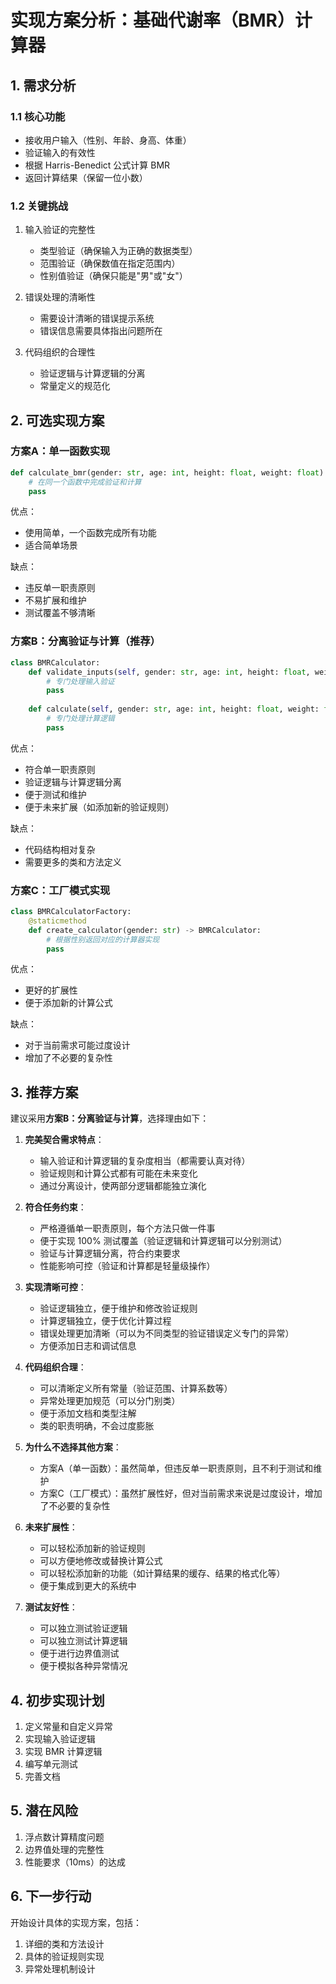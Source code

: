 # 实现方案分析：基础代谢率（BMR）计算器

## 1. 需求分析

### 1.1 核心功能
- 接收用户输入（性别、年龄、身高、体重）
- 验证输入的有效性
- 根据 Harris-Benedict 公式计算 BMR
- 返回计算结果（保留一位小数）

### 1.2 关键挑战
1. 输入验证的完整性
   - 类型验证（确保输入为正确的数据类型）
   - 范围验证（确保数值在指定范围内）
   - 性别值验证（确保只能是"男"或"女"）

2. 错误处理的清晰性
   - 需要设计清晰的错误提示系统
   - 错误信息需要具体指出问题所在

3. 代码组织的合理性
   - 验证逻辑与计算逻辑的分离
   - 常量定义的规范化

## 2. 可选实现方案

### 方案A：单一函数实现
```python
def calculate_bmr(gender: str, age: int, height: float, weight: float) -> float:
    # 在同一个函数中完成验证和计算
    pass
```
优点：
- 使用简单，一个函数完成所有功能
- 适合简单场景

缺点：
- 违反单一职责原则
- 不易扩展和维护
- 测试覆盖不够清晰

### 方案B：分离验证与计算（推荐）
```python
class BMRCalculator:
    def validate_inputs(self, gender: str, age: int, height: float, weight: float) -> None:
        # 专门处理输入验证
        pass
    
    def calculate(self, gender: str, age: int, height: float, weight: float) -> float:
        # 专门处理计算逻辑
        pass
```
优点：
- 符合单一职责原则
- 验证逻辑与计算逻辑分离
- 便于测试和维护
- 便于未来扩展（如添加新的验证规则）

缺点：
- 代码结构相对复杂
- 需要更多的类和方法定义

### 方案C：工厂模式实现
```python
class BMRCalculatorFactory:
    @staticmethod
    def create_calculator(gender: str) -> BMRCalculator:
        # 根据性别返回对应的计算器实现
        pass
```
优点：
- 更好的扩展性
- 便于添加新的计算公式

缺点：
- 对于当前需求可能过度设计
- 增加了不必要的复杂性

## 3. 推荐方案

建议采用**方案B：分离验证与计算**，选择理由如下：

1. **完美契合需求特点**：
   - 输入验证和计算逻辑的复杂度相当（都需要认真对待）
   - 验证规则和计算公式都有可能在未来变化
   - 通过分离设计，使两部分逻辑都能独立演化

2. **符合任务约束**：
   - 严格遵循单一职责原则，每个方法只做一件事
   - 便于实现 100% 测试覆盖（验证逻辑和计算逻辑可以分别测试）
   - 验证与计算逻辑分离，符合约束要求
   - 性能影响可控（验证和计算都是轻量级操作）

3. **实现清晰可控**：
   - 验证逻辑独立，便于维护和修改验证规则
   - 计算逻辑独立，便于优化计算过程
   - 错误处理更加清晰（可以为不同类型的验证错误定义专门的异常）
   - 方便添加日志和调试信息

4. **代码组织合理**：
   - 可以清晰定义所有常量（验证范围、计算系数等）
   - 异常处理更加规范（可以分门别类）
   - 便于添加文档和类型注解
   - 类的职责明确，不会过度膨胀

5. **为什么不选择其他方案**：
   - 方案A（单一函数）：虽然简单，但违反单一职责原则，且不利于测试和维护
   - 方案C（工厂模式）：虽然扩展性好，但对当前需求来说是过度设计，增加了不必要的复杂性

6. **未来扩展性**：
   - 可以轻松添加新的验证规则
   - 可以方便地修改或替换计算公式
   - 可以轻松添加新的功能（如计算结果的缓存、结果的格式化等）
   - 便于集成到更大的系统中

7. **测试友好性**：
   - 可以独立测试验证逻辑
   - 可以独立测试计算逻辑
   - 便于进行边界值测试
   - 便于模拟各种异常情况

## 4. 初步实现计划

1. 定义常量和自定义异常
2. 实现输入验证逻辑
3. 实现 BMR 计算逻辑
4. 编写单元测试
5. 完善文档

## 5. 潜在风险

1. 浮点数计算精度问题
2. 边界值处理的完整性
3. 性能要求（10ms）的达成

## 6. 下一步行动

开始设计具体的实现方案，包括：
1. 详细的类和方法设计
2. 具体的验证规则实现
3. 异常处理机制设计 